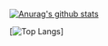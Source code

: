 [![Anurag's github stats](https://github-readme-stats.vercel.app/api?username=SeekerGAO&show_icons=true&theme=onedark
)](https://github.com/anuraghazra/github-readme-stats)

[![Top Langs](https://github-readme-stats.vercel.app/api/top-langs/?username=SeekerGAO&layout=compact)]

